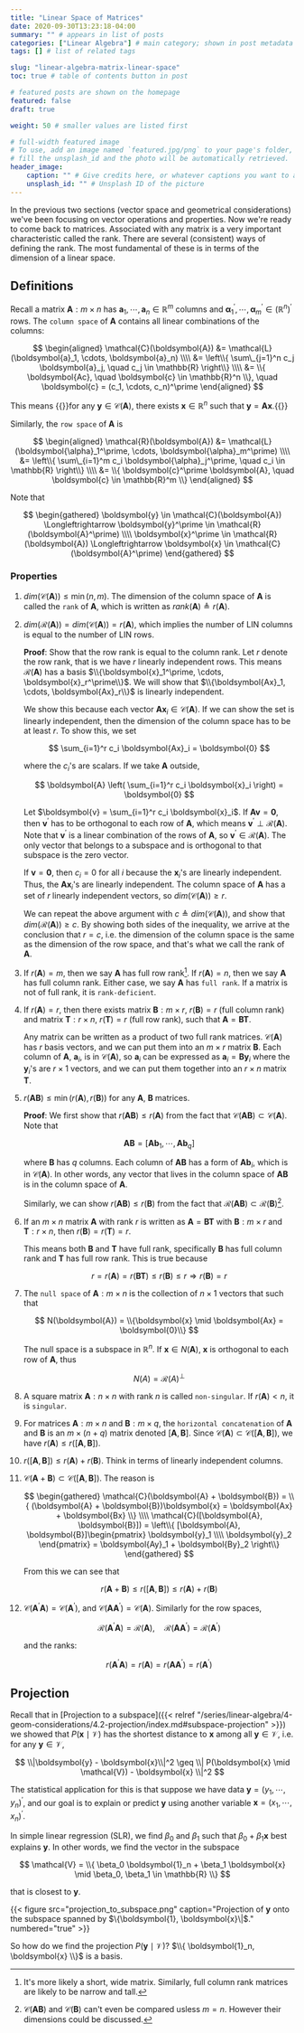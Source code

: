 ```yaml
---
title: "Linear Space of Matrices"
date: 2020-09-30T13:23:18-04:00
summary: "" # appears in list of posts
categories: ["Linear Algebra"] # main category; shown in post metadata
tags: [] # list of related tags

slug: "linear-algebra-matrix-linear-space"
toc: true # table of contents button in post

# featured posts are shown on the homepage
featured: false
draft: true

weight: 50 # smaller values are listed first

# full-width featured image
# To use, add an image named `featured.jpg/png` to your page's folder, or
# fill the unsplash_id and the photo will be automatically retrieved.
header_image:
    caption: "" # Give credits here, or whatever captions you want to add (support markdown)
    unsplash_id: "" # Unsplash ID of the picture
---
```


In the previous two sections (vector space and geometrical considerations) we've been focusing on vector operations and properties. Now we're ready to come back to matrices. Associated with any matrix is a very important characteristic called the rank. There are several (consistent) ways of defining the rank. The most fundamental of these is in terms of the dimension of a linear space.

## Definitions

Recall a matrix $\boldsymbol{A}: m \times n$ has $\boldsymbol{a}_1, \cdots, \boldsymbol{a}_n \in \mathbb{R}^m$ columns and $\boldsymbol{\alpha}_1^\prime, \cdots, \boldsymbol{\alpha}_m^\prime \in \left( \mathbb{R}^n \right)^\prime$ rows. The `column space` of $\boldsymbol{A}$ contains all linear combinations of the columns:

$$
\begin{aligned}
    \mathcal{C}(\boldsymbol{A}) &= \mathcal{L}(\boldsymbol{a}_1, \cdots, \boldsymbol{a}_n) \\\\
    &= \left\\{ \sum\_{j=1}^n c_j \boldsymbol{a}_j, \quad c_j \in \mathbb{R} \right\\} \\\\
    &= \\{ \boldsymbol{Ac}, \quad \boldsymbol{c} \in \mathbb{R}^n \\}, \quad \boldsymbol{c} = (c_1, \cdots, c_n)^\prime
\end{aligned}
$$

This means {{<hl>}}for any $\boldsymbol{y} \in \mathcal{C}(\boldsymbol{A})$, there exists $\boldsymbol{x} \in \mathbb{R}^n$ such that $\boldsymbol{y} = \boldsymbol{Ax}$.{{</hl>}}

Similarly, the `row space` of $\boldsymbol{A}$ is

$$
\begin{aligned}
    \mathcal{R}(\boldsymbol{A}) &= \mathcal{L}(\boldsymbol{\alpha}_1^\prime, \cdots, \boldsymbol{\alpha}_m^\prime) \\\\
    &= \left\\{ \sum\_{i=1}^m c_i \boldsymbol{\alpha}_j^\prime, \quad c_i \in \mathbb{R} \right\\} \\\\
    &= \\{ \boldsymbol{c}^\prime \boldsymbol{A}, \quad \boldsymbol{c} \in \mathbb{R}^m \\}
\end{aligned}
$$

Note that

$$
\begin{gathered}
    \boldsymbol{y} \in \mathcal{C}(\boldsymbol{A}) \Longleftrightarrow \boldsymbol{y}^\prime \in \mathcal{R}(\boldsymbol{A}^\prime) \\\\
    \boldsymbol{x}^\prime \in \mathcal{R}(\boldsymbol{A}) \Longleftrightarrow \boldsymbol{x} \in \mathcal{C}(\boldsymbol{A}^\prime)
\end{gathered}
$$

### Properties

1. $dim(\mathcal{C}(\boldsymbol{A})) \leq \min(n, m)$. The dimension of the column space of $\boldsymbol{A}$ is called the `rank` of $\boldsymbol{A}$, which is written as $rank(\boldsymbol{A}) \triangleq r(\boldsymbol{A})$.
2. $dim(\mathcal{R}(\boldsymbol{A})) = dim(\mathcal{C}(\boldsymbol{A})) = r(\boldsymbol{A})$, which implies the number of LIN columns is equal to the number of LIN rows.

    **Proof**: Show that the row rank is equal to the column rank. Let $r$ denote the row rank, that is we have $r$ linearly independent rows. This means $\mathcal{R}(\boldsymbol{A})$ has a basis $\\{\boldsymbol{x}_1^\prime, \cdots, \boldsymbol{x}_r^\prime\\}$. We will show that $\\{\boldsymbol{Ax}_1, \cdots, \boldsymbol{Ax}_r\\}$ is linearly independent.

    We show this because each vector $\boldsymbol{Ax}_i \in \mathcal{C}(\boldsymbol{A})$. If we can show the set is linearly independent, then the dimension of the column space has to be at least $r$. To show this, we set

    $$
    \sum_{i=1}^r c_i \boldsymbol{Ax}_i = \boldsymbol{0}
    $$

    where the $c_i$'s are scalars. If we take $\boldsymbol{A}$ outside,

    $$
    \boldsymbol{A} \left( \sum_{i=1}^r c_i \boldsymbol{x}_i \right) = \boldsymbol{0}
    $$

    Let $\boldsymbol{v} = \sum_{i=1}^r c_i \boldsymbol{x}_i$. If $\boldsymbol{Av} = \boldsymbol{0}$, then $\boldsymbol{v}^\prime$ has to be orthogonal to each row of $\boldsymbol{A}$, which means $\boldsymbol{v}^\prime \perp \mathcal{R}(\boldsymbol{A})$. Note that $\boldsymbol{v}^\prime$ is a linear combination of the rows of $\boldsymbol{A}$, so $\boldsymbol{v}^\prime \in \mathcal{R}(\boldsymbol{A})$. The only vector that belongs to a subspace and is orthogonal to that subspace is the zero vector.

    If $\boldsymbol{v} = \boldsymbol{0}$, then $c_i = 0$ for all $i$ because the $\boldsymbol{x}_i$'s are linearly independent. Thus, the $\boldsymbol{Ax}_i$'s are linearly independent. The column space of $\boldsymbol{A}$ has a set of $r$ linearly independent vectors, so $dim(\mathcal{C}(\boldsymbol{A})) \geq r$.

    We can repeat the above argument with $c \triangleq dim(\mathcal{C}(\boldsymbol{A}))$, and show that $dim(\mathcal{R}(\boldsymbol{A})) \geq c$. By showing both sides of the inequality, we arrive at the conclusion that $r=c$, i.e. the dimension of the column space is the same as the dimension of the row space, and that's what we call the rank of $\boldsymbol{A}$.

3. If $r(\boldsymbol{A}) = m$, then we say $\boldsymbol{A}$ has full row rank[^full-row-rank]. If $r(\boldsymbol{A}) = n$, then we say $\boldsymbol{A}$ has full column rank. Either case, we say $\boldsymbol{A}$ has `full rank`. If a matrix is not of full rank, it is `rank-deficient`.

    [^full-row-rank]: It's more likely a short, wide matrix. Similarly, full column rank matrices are likely to be narrow and tall.

4. If $r(\boldsymbol{A}) = r$, then there exists matrix $\boldsymbol{B}: m \times r$, $r(\boldsymbol{B}) = r$ (full column rank) and matrix $\boldsymbol{T}: r \times n$, $r(\boldsymbol{T}) = r$ (full row rank), such that $\boldsymbol{A} = \boldsymbol{BT}$.

    Any matrix can be written as a product of two full rank matrices. $\mathcal{C}(\boldsymbol{A})$ has $r$ basis vectors, and we can put them into an $m \times r$ matrix $\boldsymbol{B}$. Each column of $\boldsymbol{A}$, $\boldsymbol{a}_i$, is in $\mathcal{C}(\boldsymbol{A})$, so $\boldsymbol{a}_i$ can be expressed as $\boldsymbol{a}_i = \boldsymbol{By}_i$ where the $\boldsymbol{y}_i$'s are $r \times 1$ vectors, and we can put them together into an $r \times n$ matrix $\boldsymbol{T}$.

5. $r(\boldsymbol{AB}) \leq \min(r(\boldsymbol{A}), r(\boldsymbol{B}))$ for any $\boldsymbol{A}$, $\boldsymbol{B}$ matrices.

    **Proof**: We first show that $r(\boldsymbol{AB}) \leq r(\boldsymbol{A})$ from the fact that $\mathcal{C}(\boldsymbol{AB}) \subset \mathcal{C}(\boldsymbol{A})$. Note that

    $$
    \boldsymbol{AB} = [\boldsymbol{Ab}_1, \cdots, \boldsymbol{Ab}_q]
    $$

    where $\boldsymbol{B}$ has $q$ columns. Each column of $\boldsymbol{AB}$ has a form of $\boldsymbol{Ab}_i$, which is in $\mathcal{C}(\boldsymbol{A})$. In other words, any vector that lives in the column space of $\boldsymbol{AB}$ is in the column space of $\boldsymbol{A}$.

    Similarly, we can show $r(\boldsymbol{AB}) \leq r(\boldsymbol{B})$ from the fact that $\mathcal{R}(\boldsymbol{AB}) \subset \mathcal{R}(\boldsymbol{B})$[^column-space-of-ab].

    [^column-space-of-ab]: $\mathcal{C}(\boldsymbol{AB})$ and $\mathcal{C}(\boldsymbol{B})$ can't even be compared usless $m = n$. However their dimensions could be discussed.

6. If an $m \times n$ matrix $\boldsymbol{A}$ with rank $r$ is written as $\boldsymbol{A} = \boldsymbol{BT}$ with $\boldsymbol{B}: m \times r$ and $\boldsymbol{T}: r \times n$, then $r(\boldsymbol{B}) = r(\boldsymbol{T}) = r$.

    This means both $\boldsymbol{B}$ and $\boldsymbol{T}$ have full rank, specifically $\boldsymbol{B}$ has full column rank and $\boldsymbol{T}$ has full row rank. This is true because

    $$
    r = r(\boldsymbol{A}) = r(\boldsymbol{BT}) \leq r(\boldsymbol{B}) \leq r \Rightarrow r(\boldsymbol{B}) = r
    $$

7. The `null space` of $\boldsymbol{A}: m \times n$ is the collection of $n \times 1$ vectors that such that

    $$
    N(\boldsymbol{A}) = \\{\boldsymbol{x} \mid \boldsymbol{Ax} = \boldsymbol{0}\\}
    $$

    The null space is a subspace in $\mathbb{R}^n$. If $\boldsymbol{x} \in N(\boldsymbol{A})$, $\boldsymbol{x}$ is orthogonal to each row of $\boldsymbol{A}$, thus

    $$
    N(A) = \mathcal{R}(A)^\perp
    $$

8. A square matrix $\boldsymbol{A}: n \times n$ with rank $n$ is called `non-singular`. If $r(\boldsymbol{A}) < n$, it is `singular`.
9. For matrices $\boldsymbol{A}: m \times n$ and $\boldsymbol{B}: m \times q$, the `horizontal concatenation` of $\boldsymbol{A}$ and $\boldsymbol{B}$ is an $m \times (n+q)$ matrix denoted $[\boldsymbol{A}, \boldsymbol{B}]$. Since $\mathcal{C}(\boldsymbol{A}) \subset \mathcal{C}([\boldsymbol{A}, \boldsymbol{B}])$, we have $r(\boldsymbol{A}) \leq r([\boldsymbol{A}, \boldsymbol{B}])$.
10. $r([\boldsymbol{A}, \boldsymbol{B}]) \leq r(\boldsymbol{A}) + r(\boldsymbol{B})$. Think in terms of linearly independent columns.
11. $\mathcal{C}(\boldsymbol{A} + \boldsymbol{B}) \subset \mathcal{C}([\boldsymbol{A}, \boldsymbol{B}])$. The reason is

    $$
    \begin{gathered}
        \mathcal{C}(\boldsymbol{A} + \boldsymbol{B}) = \\{ (\boldsymbol{A} + \boldsymbol{B})\boldsymbol{x} = \boldsymbol{Ax} + \boldsymbol{Bx} \\} \\\\
        \mathcal{C}([\boldsymbol{A}, \boldsymbol{B}]) = \left\\{ [\boldsymbol{A}, \boldsymbol{B}]\begin{pmatrix}
            \boldsymbol{y}_1 \\\\ \boldsymbol{y}_2
        \end{pmatrix} = \boldsymbol{Ay}_1 + \boldsymbol{By}_2 \right\\}
    \end{gathered}
    $$

    From this we can see that

    $$
    r(\boldsymbol{A} + \boldsymbol{B}) \leq r([\boldsymbol{A}, \boldsymbol{B}]) \leq r(\boldsymbol{A}) + r(\boldsymbol{B})
    $$

12. $\mathcal{C}(\boldsymbol{A}^\prime \boldsymbol{A}) = \mathcal{C}(\boldsymbol{A}^\prime)$, and $\mathcal{C}(\boldsymbol{AA}^\prime) = \mathcal{C}(\boldsymbol{A})$. Similarly for the row spaces,

    $$
    \mathcal{R}(\boldsymbol{A}^\prime \boldsymbol{A}) = \mathcal{R}(\boldsymbol{A}), \quad \mathcal{R}(\boldsymbol{AA}^\prime) = \mathcal{R}(\boldsymbol{A}^\prime)
    $$

    and the ranks:

    $$
    r(\boldsymbol{A}^\prime \boldsymbol{A}) = r(\boldsymbol{A}) = r(\boldsymbol{AA}^\prime) = r(\boldsymbol{A}^\prime)
    $$

## Projection

Recall that in [Projection to a subspace]({{< relref "/series/linear-algebra/4-geom-considerations/4.2-projection/index.md#subspace-projection" >}}) we showed that $P(\boldsymbol{x} \mid \mathcal{V})$ has the shortest distance to $\boldsymbol{x}$ among all $\boldsymbol{y} \in \mathcal{V}$, i.e. for any $\boldsymbol{y} \in \mathcal{V}$,

$$
\\|\boldsymbol{y} - \boldsymbol{x}\\|^2 \geq \\| P(\boldsymbol{x} \mid \mathcal{V}) - \boldsymbol{x} \\|^2
$$

The statistical application for this is that suppose we have data $\boldsymbol{y} = (y_1, \cdots, y_n)^\prime$, and our goal is to explain or predict $\boldsymbol{y}$ using another variable $\boldsymbol{x} = (x_1, \cdots, x_n)^\prime$.

In simple linear regression (SLR), we find $\beta_0$ and $\beta_1$ such that $\beta_0 + \beta_1 \boldsymbol{x}$ best explains $\boldsymbol{y}$. In other words, we find the vector in the subspace

$$
\mathcal{V} = \\{ \beta_0 \boldsymbol{1}_n + \beta_1 \boldsymbol{x} \mid \beta_0, \beta_1 \in \mathbb{R} \\}
$$

that is closest to $\boldsymbol{y}$.

{{< figure src="projection_to_subspace.png" caption="Projection of $\boldsymbol{y}$ onto the subspace spanned by $\\{\boldsymbol{1}, \boldsymbol{x}\\|$." numbered="true" >}}

So how do we find the projection $P(\boldsymbol{y} \mid \mathcal{V})$? $\\{ \boldsymbol{1}_n, \boldsymbol{x} \\}$ is a basis.

